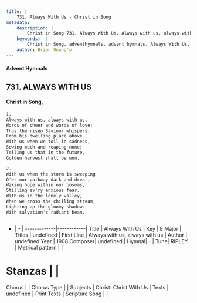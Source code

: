 ```yaml
---
title: |
    731. Always With Us - Christ in Song
metadata:
    description: |
        Christ in Song 731. Always With Us. Always with us, always with us, Words of cheer and words of love; Thus the risen Saviour whispers, From his dwelling place above. With us when we toil in sadness, Sowing much and reaping none; Telling us that in the future,  Golden harvest shall be won.
    keywords:  |
        Christ in Song, adventhymnals, advent hymnals, Always With Us, Always with us, always with us. 
    author: Brian Onang'o
---
```


#### Advent Hymnals
## 731. ALWAYS WITH US
####  Christ in Song,

```txt
1.
Always with us, always with us,
Words of cheer and words of love;
Thus the risen Saviour whispers,
From his dwelling place above.
With us when we toil in sadness,
Sowing much and reaping none;
Telling us that in the future, 
Golden harvest shall be won.

2.
With us when the storm is sweeping
O'er our pathway dark and drear;
Waking hope within our bosoms,
Stilling ev'ry anxious fear.
With us in the lonely valley,
When we cross the chilling stream;
Lighting up the gloomy shadows
With salvation's radiant beam.



```

- |   -  |
-------------|------------|
Title | Always With Us |
Key | E Major |
Titles | undefined |
First Line | Always with us, always with us |
Author | undefined
Year | 1908
Composer| undefined |
Hymnal|  - |
Tune| RIPLEY |
Metrical pattern | |
# Stanzas |  |
Chorus |  |
Chorus Type |  |
Subjects | Christ: Christ With Us |
Texts | undefined |
Print Texts | 
Scripture Song |  |
    
